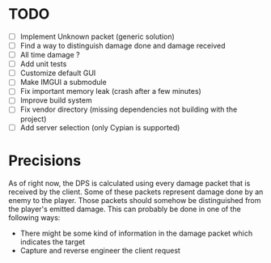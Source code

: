 # TODO

- [ ] Implement Unknown packet (generic solution)
- [ ] Find a way to distinguish damage done and damage received
- [ ] All time damage ?
- [ ] Add unit tests
- [ ] Customize default GUI
- [ ] Make IMGUI a submodule
- [ ] Fix important memory leak (crash after a few minutes)
- [ ] Improve build system
- [ ] Fix vendor directory (missing dependencies not building with the project)
- [ ] Add server selection (only Cypian is supported)

# Precisions

As of right now, the DPS is calculated using every damage packet that is received by the client. Some of these packets represent damage done by an enemy to the player. Those packets should somehow be distinguished from the player's emitted damage. This can probably be done in one of the following ways:

- There might be some kind of information in the damage packet which indicates the target
- Capture and reverse engineer the client request
